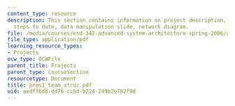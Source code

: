```yaml
---
content_type: resource
description: This section contains information on project description, data sources,
  steps to date, data manipulation slide, network diagram.
file: /media/courses/esd-342-advanced-system-architecture-spring-2006/aedff6d8dd76cc6db224249b2e782f9d_pres1_team_struc.pdf
file_type: application/pdf
learning_resource_types:
- Projects
ocw_type: OCWFile
parent_title: Projects
parent_type: CourseSection
resourcetype: Document
title: pres1_team_struc.pdf
uid: aedff6d8-dd76-cc6d-b224-249b2e782f9d
---
```

